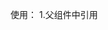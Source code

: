 
使用：
1.父组件中引用
<plateColor v-if="scope.row.plateNumber"
                            :plateCarNum="scope.row.plateNumber"
                            :plateColorNum="scope.row.plateColor"></plateColor>

